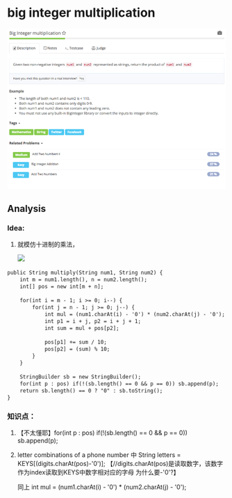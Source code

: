 # big integer multiplication

![](../../../.gitbook/assets/screen-shot-2017-08-26-at-9.50.37-pm.png)

## Analysis

### Idea:

1. 就模仿十进制的乘法，

   ![](https://drscdn.500px.org/photo/130178585/m%3D2048/300d71f784f679d5e70fadda8ad7d68f)

```text
public String multiply(String num1, String num2) {
    int m = num1.length(), n = num2.length();
    int[] pos = new int[m + n];

    for(int i = m - 1; i >= 0; i--) {
        for(int j = n - 1; j >= 0; j--) {
            int mul = (num1.charAt(i) - '0') * (num2.charAt(j) - '0'); 
            int p1 = i + j, p2 = i + j + 1;
            int sum = mul + pos[p2];

            pos[p1] += sum / 10;
            pos[p2] = (sum) % 10;
        }
    }  

    StringBuilder sb = new StringBuilder();
    for(int p : pos) if(!(sb.length() == 0 && p == 0)) sb.append(p);
    return sb.length() == 0 ? "0" : sb.toString();
}
```

### 知识点：

1. 【不太懂耶】for\(int p : pos\) if\(!\(sb.length\(\) == 0 && p == 0\)\) sb.append\(p\);
2. letter combinations of a phone number 中 String letters = KEYS\[\(digits.charAt\(pos\)-'0'\)\]; 【//digits.charAt\(pos\)是读取数字，该数字作为index读取到KEYS中数字相对应的字母 为什么要-'0'?】

   同上 int mul = \(num1.charAt\(i\) - '0'\) \* \(num2.charAt\(j\) - '0'\); 

